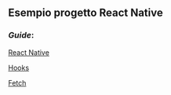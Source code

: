 ## Esempio progetto React Native

### *Guide*:

[React Native](ReactNative.md)

[Hooks](Hooks.md)

[Fetch](Fetch.md)
